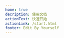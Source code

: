 ```yaml
---
home: true
decription: 使用文档
actionText: 快速开始
actionLink: /start.html
footer: Edit By Yourself
---
```

